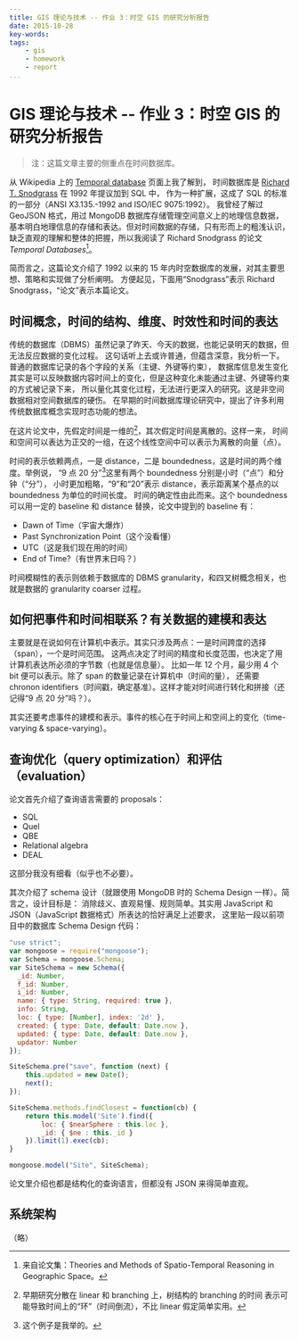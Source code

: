 ```yaml
---
title: GIS 理论与技术 -- 作业 3：时空 GIS 的研究分析报告
date: 2015-10-28
key-words:
tags:
    - gis
    - homework
    - report
...
```


GIS 理论与技术 -- 作业 3：时空 GIS 的研究分析报告
=================================================

> 注：这篇文章主要的侧重点在时间数据库。

从 Wikipedia 上的 [Temporal database](https://en.wikipedia.org/wiki/Temporal_database) 页面上我了解到，
时间数据库是 [Richard T. Snodgrass](https://en.wikipedia.org/wiki/Richard_T._Snodgrass) 在 1992 年提议加到 SQL 中，
作为一种扩展，这成了 SQL 的标准的一部分（ANSI X3.135.-1992 and ISO/IEC 9075:1992）。
我曾经了解过 GeoJSON 格式，用过 MongoDB 数据库存储管理空间意义上的地理信息数据，
基本明白地理信息的存储和表达。但对时间数据的存储，只有形而上的粗浅认识，
缺乏直观的理解和整体的把握，所以我阅读了 Richard Snodgrass 的论文 *Temporal Databases*[^paper-from]。

[^paper-from]: 来自论文集：Theories and Methods of Spatio-Temporal Reasoning in Geographic Space。

简而言之，这篇论文介绍了 1992 以来的 15 年内时空数据库的发展，对其主要思想、策略和实现做了分析阐明。
方便起见，下面用“Snodgrass”表示 Richard Snodgrass，“论文”表示本篇论文。

时间概念，时间的结构、维度、时效性和时间的表达
----------------------------------------------

传统的数据库（DBMS）虽然记录了昨天、今天的数据，也能记录明天的数据，但无法反应数据的变化过程。
这句话听上去或许普通，但蕴含深意，我分析一下。普通的数据库记录的各个字段的关系（主键、外键等约束），
数据库信息发生变化其实是可以反映数据内容时间上的变化，但是这种变化未能通过主键、外键等约束的方式被记录下来，
所以量化其变化过程，无法进行更深入的研究。这是非空间数据相对空间数据库的硬伤。
在早期的时间数据库理论研究中，提出了许多利用传统数据库概念实现时态功能的想法。

在这片论文中，先假定时间是一维的[^time-dim]，其次假定时间是离散的。这样一来，
时间和空间可以表达为正交的一组，在这个线性空间中可以表示为离散的向量（点）。

时间的表示依赖两点，一是 distance，二是 boundedness，这是时间的两个维度。举例说，
“9 点 20 分”[^time-example]这里有两个 boundedness 分别是小时（“点”）和分钟（“分”），
小时更加粗略，“9”和“20”表示 distance，表示距离某个基点的以 boundedness 为单位的时间长度。
时间的确定性由此而来。这个 boundedness 可以用一定的 baseline 和 distance 替换，论文中提到的 baseline 有：

* Dawn of Time（宇宙大爆炸）
* Past Synchronization Point（这个没看懂）
* UTC（这是我们现在用的时间）
* End of Time?（有世界末日吗？）

[^time-example]: 这个例子是我举的。

时间模糊性的表示则依赖于数据库的 DBMS granularity，和四叉树概念相关，也就是数据的 granularity coarser 过程。

[^time-dim]: 早期研究分散在 linear 和 branching 上，树结构的 branching 的时间
表示可能导致时间上的“环”（时间倒流），不比 linear 假定简单实用。

如何把事件和时间相联系？有关数据的建模和表达
--------------------------------------------

主要就是在说如何在计算机中表示。其实只涉及两点：一是时间跨度的选择（span），一个是时间范围。
这两点决定了时间的精度和长度范围，也决定了用计算机表达所必须的字节数（也就是信息量）。
比如一年 12 个月，最少用 4 个 bit 便可以表示。除了 span 的数量记录在计算机中（时间的量），
还需要 chronon identifiers（时间戳，确定基准）。这样才能对时间进行转化和拼接（还记得“9 点 20 分”吗？）。

其实还要考虑事件的建模和表示。事件的核心在于时间上和空间上的变化（time-varying & space-varying）。

查询优化（query optimization）和评估（evaluation）
-------------------------------------------------

论文首先介绍了查询语言需要的 proposals：

* SQL
* Quel
* QBE
* Relational algebra
* DEAL

这部分我没有细看（似乎也不必要）。

其次介绍了 schema 设计（就跟使用 MongoDB 时的 Schema Design 一样）。简言之，设计目标是：
消除歧义、直观易懂、规则简单。其实用 JavaScript 和 JSON（JavaScript 数据格式）所表达的恰好满足上述要求，
这里贴一段以前项目中的数据库 Schema Design 代码：

```javascript
"use strict";
var mongoose = require("mongoose");
var Schema = mongoose.Schema;
var SiteSchema = new Schema({
  _id: Number,
  f_id: Number,
  i_id: Number,
  name: { type: String, required: true },
  info: String,
  loc: { type: [Number], index: '2d' },
  created: { type: Date, default: Date.now },
  updated: { type: Date, default: Date.now },
  updator: Number
});

SiteSchema.pre("save", function (next) {
    this.updated = new Date();
    next();
});

SiteSchema.methods.findClosest = function(cb) {
    return this.model('Site').find({
        loc: { $nearSphere : this.loc },
        _id: { $ne : this._id }
    }).limit(1).exec(cb);
}

mongoose.model("Site", SiteSchema);
```

论文里介绍也都是结构化的查询语言，但都没有 JSON 来得简单直观。

系统架构
--------

（略）
